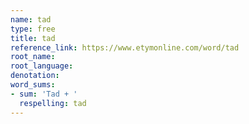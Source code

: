 ```yaml
---
name: tad
type: free
title: tad
reference_link: https://www.etymonline.com/word/tad
root_name: 
root_language: 
denotation: 
word_sums:
- sum: 'Tad + '
  respelling: tad
---
```


